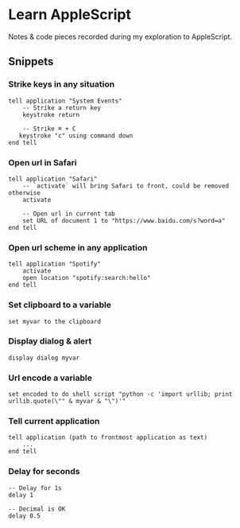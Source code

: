 # Learn AppleScript

Notes & code pieces recorded during my exploration to AppleScript.


## Snippets


### Strike keys in any situation

```
tell application "System Events"
    -- Strike a return key
    keystroke return

    -- Strike ⌘ + C
   keystroke "c" using command down
end tell
```

### Open url in Safari

```
tell application "Safari"
    -- `activate` will bring Safari to front, could be removed otherwise
    activate

    -- Open url in current tab
    set URL of document 1 to "https://www.baidu.com/s?word=a"
end tell
```

### Open url scheme in any application

```
tell application "Spotify"
    activate
    open location "spotify:search:hello"
end tell
```

### Set clipboard to a variable

```
set myvar to the clipboard
```

### Display dialog & alert

```
display dialog myvar
```

### Url encode a variable

```
set encoded to do shell script "python -c 'import urllib; print urllib.quote(\"" & myvar & "\")'"
```

### Tell current application

```
tell application (path to frontmost application as text)
    ...
end tell
```

### Delay for seconds

```
-- Delay for 1s
delay 1

-- Decimal is OK
delay 0.5
```
